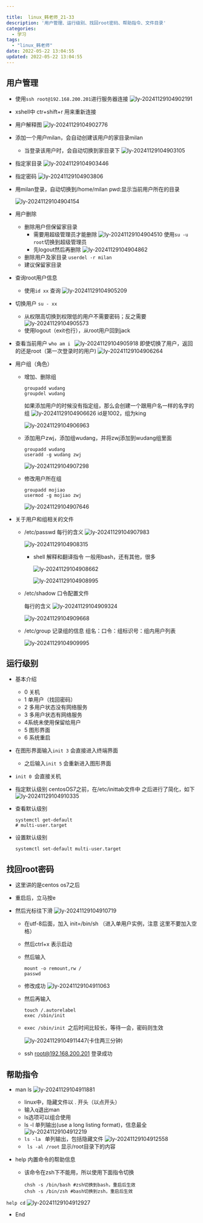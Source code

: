 ```yaml
---

title:  linux_韩老师_21-33
description: '用户管理、运行级别、找回root密码、帮助指令、文件目录'
categories:
  - 学习
tags:
  - "linux_韩老师"
date: 2022-05-22 13:04:55
updated: 2022-05-22 13:04:55
---
```


## 用户管理

- 使用```ssh root@192.168.200.201```进行服务器连接
  ![ly-20241129104902191](attachments/img/ly-20241129104902191.png)

- xshell中 ctr+shift+r 用来重新连接

- 用户解释图
  ![ly-20241129104902776](attachments/img/ly-20241129104902776.png)

- 添加一个用户milan，会自动创建该用户的家目录milan

  - 当登录该用户时，会自动切换到家目录下
    ![ly-20241129104903105](attachments/img/ly-20241129104903105.png)

- 指定家目录
    ![ly-20241129104903446](attachments/img/ly-20241129104903446.png)
    
- 指定密码
    ![ly-20241129104903806](attachments/img/ly-20241129104903806.png)

- 用milan登录，自动切换到/home/milan 
    pwd:显示当前用户所在的目录

    ![ly-20241129104904154](attachments/img/ly-20241129104904154.png)

- 用户删除

    - 删除用户但保留家目录
        - 需要用超级管理员才能删除
          ![ly-20241129104904510](attachments/img/ly-20241129104904510.png)
          使用```su -u root```切换到超级管理员
        - 先logout然后再删除
          ![ly-20241129104904862](attachments/img/ly-20241129104904862.png)
    - 删除用户及家目录
        ```userdel -r milan```
    - 建议保留家目录

- 查询root用户信息

    - 使用```id xx``` 查询
      ![ly-20241129104905209](attachments/img/ly-20241129104905209.png)

- 切换用户 ```su - xx```

    - 从权限高切换到权限低的用户不需要密码；反之需要
        ![ly-20241129104905573](attachments/img/ly-20241129104905573.png)
    - 使用logout（exit也行），从root用户回到jack

- 查看当前用户
    ```who am i ```
    ![ly-20241129104905918](attachments/img/ly-20241129104905918.png)
    即使切换了用户，返回的还是root（第一次登录时的用户)
    ![ly-20241129104906264](attachments/img/ly-20241129104906264.png)

- 用户组（角色）
  
  - 增加、删除组
  
      ```shell
      groupadd wudang
      groupdel wudang
      ```
  
      如果添加用户的时候没有指定组，那么会创建一个跟用户名一样的名字的组
      ![ly-20241129104906626](attachments/img/ly-20241129104906626.png)
      id是1002，组为king
  
      ![ly-20241129104906963](attachments/img/ly-20241129104906963.png)
  
  - 添加用户zwj，添加组wudang，并将zwj添加到wudang组里面
  
      ```shell
      groupadd wudang
      useradd -g wudang zwj
      ```
  
      ![ly-20241129104907298](attachments/img/ly-20241129104907298.png)
  
  - 修改用户所在组
  
      ```shell
      groupadd mojiao
      usermod -g mojiao zwj
      ```
  
      ![ly-20241129104907646](attachments/img/ly-20241129104907646.png)
  
- 关于用户和组相关的文件

    - /etc/passwd
        每行的含义
        ![ly-20241129104907983](attachments/img/ly-20241129104907983.png)

        ![ly-20241129104908315](attachments/img/ly-20241129104908315.png)

        - shell 解释和翻译指令
            一般用bash，还有其他，很多

            ![ly-20241129104908662](attachments/img/ly-20241129104908662.png)

            ![ly-20241129104908995](attachments/img/ly-20241129104908995.png)

    - /etc/shadow 口令配置文件

        每行的含义
        ![ly-20241129104909324](attachments/img/ly-20241129104909324.png)

        ![ly-20241129104909668](attachments/img/ly-20241129104909668.png)

    - /etc/group 记录组的信息
        组名：口令：组标识号：组内用户列表

        ![ly-20241129104909995](attachments/img/ly-20241129104909995.png)


## 运行级别

- 基本介绍

  - 0 关机
  - 1 单用户（找回密码）
  - 2 多用户状态没有网络服务
  - 3 多用户状态有网络服务
  - 4系统未使用保留给用户
  - 5 图形界面
  - 6 系统重启

- 在图形界面输入```init 3``` 会直接进入终端界面

  - 之后输入```init 5``` 会重新进入图形界面

- ```init 0 ```会直接关机

- 指定默认级别
  centosOS7之前，在/etc/inittab文件中
  之后进行了简化，如下
  ![ly-20241129104910335](attachments/img/ly-20241129104910335.png)

- 查看默认级别

  ```shell
  systemctl get-default
  # multi-user.target 
  ```

- 设置默认级别

  ```shell
  systemctl set-default multi-user.target
  ```

  

## 找回root密码

- 这里讲的是centos os7之后

- 重启后，立马按e

- 然后光标往下滑
  ![ly-20241129104910719](attachments/img/ly-20241129104910719.png)

  - 在utf-8后面，加入 init=/bin/sh （进入单用户实例，注意 这里不要加入空格）

  - 然后ctrl+x 表示启动

  - 然后输入

    ```shell
    mount -o remount,rw /
    passwd
    ```

  - 修改成功
    ![ly-20241129104911063](attachments/img/ly-20241129104911063.png)

  - 然后再输入 

    ```shell
    touch /.autorelabel 
    exec /sbin/init
    ```

  - ```exec /sbin/init ```之后时间比较长，等待一会，密码则生效

    ![ly-20241129104911447](attachments/img/ly-20241129104911447.png)(卡住两三分钟)

  - ssh root@192.168.200.201 登录成功

## 帮助指令

- man ls
  ![ly-20241129104911881](attachments/img/ly-20241129104911881.png)

  - linux中，隐藏文件以 . 开头（以点开头）
  - 输入q退出man
  - ls选项可以组合使用
  - ls -l 单列输出(use a long listing format)，信息最全
    ![ly-20241129104912219](attachments/img/ly-20241129104912219.png)
  - ```ls -la ``` 单列输出，包括隐藏文件
    ![ly-20241129104912558](attachments/img/ly-20241129104912558.png)
  - ``` ls -al /root```
    显示/root目录下的内容

- help 内置命令的帮助信息

  - 该命令在zsh下不能用，所以使用下面指令切换
    ```shell
    chsh -s /bin/bash #zsh切换到bash，重启后生效
    chsh -s /bin/zsh #bash切换到zsh，重启后生效
    ```

  
```help cd```
  ![ly-20241129104912927](attachments/img/ly-20241129104912927.png)

- End

